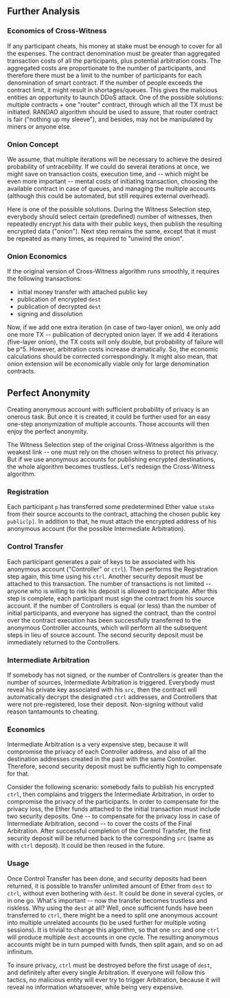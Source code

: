 ## Further Analysis

### Economics of Cross-Witness

If any participant cheats, his money at stake must be enough to cover for all the expenses. The contract denomination must be greater than aggregated transaction costs of all the participants, plus potential arbitration costs. The aggregated costs are proportionate to the number of participants, and therefore there must be a limit to the number of participants for each denomination of smart contract. If the number of people exceeds the contract limit, it might result in shortages/queues. This gives the malicious entities an opportunity to launch DDoS attack. One of the possible solutions: multiple contracts + one "router" contract, through which all the TX must be initiated. RANDAO algorithm should be used to assure, that router contract is fair ("nothing up my sleeve"), and besides, may not be manipulated by miners or anyone else.

### Onion Concept

We assume, that multiple iterations will be necessary to achieve the desired probability of untracebility. If we could do several iterations at once, we might save on transaction costs, execution time, and -- which might be even more important -- mental costs of initiating transaction, choosing the available contract in case of queues, and managing the multiple accounts (although this could be automated, but still requires external overhead).

Here is one of the possible solutions. During the Witness Selection step, everybody should select certain (predefined) number of witnesses, then repeatedly encrypt his data with their public keys, then publish the resulting encrypted data ("onion"). Next step remains the same, except that it must be repeated as many times, as required to "unwind the onion".

### Onion Economics

If the original version of Cross-Witness algorithm runs smoothly, it requires the following transactions: 
- initial money transfer with attached public key
- publication of encrypted `dest`
- publication of decrypted `dest`
- signing and dissolution

Now, if we add one extra iteration (in case of two-layer onion), we only add one more TX -- publication of decrypted onion layer. If we add 4 iterations (five-layer onion), the TX costs will only double, but probability of failure will be p^5. However, arbitration costs increase dramatically. So, the economic calculations should be corrected correspondingly. It might also mean, that onion extension will be economically viable only for large denomination contracts.

## Perfect Anonymity

Creating anonymous account with sufficient probability of privacy is an onerous task. But once it is created, it could be further used for an easy one-step anonymization of multiple accounts. Those accounts will then enjoy the perfect anonymity.

The Witness Selection step of the original Cross-Witness algorithm is the weakest link -- one must rely on the chosen witness to protect his privacy. But if we use anonymous accounts for publishing encrypted destinations, the whole algorithm becomes trustless. Let's redesign the Cross-Witness algorithm.

### Registration

Each participant `p` has transferred some predetermined Ether value `stake` from their source accounts to the contract, attaching the chosen public key `public[p]`. In addition to that, he must attach the encrypted address of his anonymous account (for the possible Intermediate Arbitration).

### Control Transfer

Each participant generates a pair of keys to be associated with his anonymous account ("Controller" or `ctrl`). Then performs the Registration step again, this time using his `ctrl`. Another security deposit must be attached to this transaction. The number of transactions is not limited -- anyone who is willing to risk his deposit is allowed to participate. After this step is complete, each participant must sign the contract from his source account. If the number of Controllers is equal (or less) than the number of initial participants, and everyone has signed the contract, than the control over the contract execution has been successfully transferred to the anonymous Controller accounts, which will perform all the subsequent steps in lieu of source account. The second security deposit must be immediately returned to the Controllers.

### Intermediate Arbitration

If somebody has not signed, or the number of Controllers is greater than the number of sources, Intermediate Arbitration is triggered. Everybody must reveal his private key associated with his `src`, then the contract will automatically decrypt the designated `ctrl` addresses, and Controllers that were not pre-registered, lose their deposit. Non-signing without valid reason tantamounts to cheating.

### Economics

Intermediate Arbitration is a very expensive step, because it will compromise the privacy of each Controller address, and also of all the destination addresses created in the past with the same Controller. Therefore, second security deposit must be sufficiently high to compensate for that. 

Consider the following scenario: somebody fails to publish his encrypted `ctrl`, then complains and triggers the Intermediate Arbitration, in order to compromise the privacy of the participants. In order to compensate for the privacy loss, the Ether funds attached to the initial transaction must include two security deposits. One -- to compensate for the privacy loss in case of Intermediate Arbitration, second -- to cover the costs of the Final Arbitration. After successful completion of the Control Transfer, the first security deposit will be returned back to the corresponding `src` (same as with `ctrl` deposit). It could be then reused in the future.

### Usage

Once Control Transfer has been done, and security deposits had been returned, it is possible to transfer unlimited amount of Ether from `dest` to `ctrl`, without even bothering with `dest`. It could be done in several cycles, or in one go. What's important -- now the transfer becomes trustless and riskless. Why using the `dest` at all? Well, once sufficient funds have been transferred to `ctrl`, there might be a need to split one anonymous account into multiple unrelated accounts (to be used further for multiple voting sessions). It is trivial to change this algorithm, so that one `src` and one `ctrl` will produce multiple `dest` accounts in one cycle. The resulting anonymous accounts might be in turn pumped with funds, then split again, and so on ad infinitum. 

To insure privacy, `ctrl` must be destroyed before the first usage of `dest`, and definitely after every single Arbitration. If everyone will follow this tactics, no malicious entity will ever try to trigger Arbitration, because it will reveal no information whatsoever, while being very expensive.
